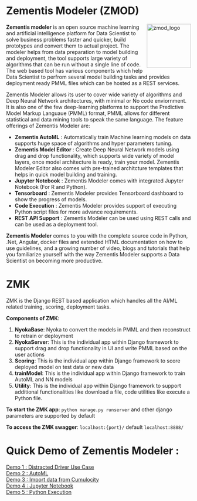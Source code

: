 # Zementis Modeler (ZMOD)

[<img src="https://github.com/SoftwareAG/ZMOD/blob/master/docs/zmod_logo.png" alt="zmod_logo" height="120" style="float:right"/>](https://www.zmod.org/)

**Zementis modeler** is an open source machine learning and artificial intelligence platform for Data Scientist to solve business problems faster and quicker, build prototypes and convert them to actual project. The modeler helps from data preparation to model building and deployment, the tool supports large variety of algorithms that can be run without a single line of code. The web based tool has various components which help Data Scientist to perfrom several model building tasks and provides deployment ready PMML files which can be hosted as a REST services.

Zementis Modeler allows its user to cover wide variety of algorithms and Deep Neural Network architectures, with minimal or No code enviornment. It is also one of the few deep-learning platforms to support the Predictive Model Markup Languaue (PMML) format, PMML allows for different statistical and data mining tools to speak the same language. The feature offerings of Zementis Modeler are:
* **Zementis AutoML** : Automatically train Machine learning models on data supports huge space of algorithms and hyper parameters tuning.
* **Zementis Model Editor** : Create Deep Neural Network models using drag and drop functionality, which supports wide variety of model layers, once model architecture is ready, train your model. Zementis Modeler Editor also comes with pre-trained architcture templates that helps in quick model building and training.
* **Jupyter Notebook** : Zementis Modeler comes with integrated Jupyter Notebook (For R and Python).
* **Tensorboard** : Zementis Modeler provides Tensorboard dashboard to show the progress of models.
* **Code Execution** : Zementis Modeler provides support of executing Python script files for more advance requirements.
* **REST API Support** : Zementis Modeler can be used using REST calls and can be used as a deployment tool.

**Zementis Modeler** comes to you with the complete source code in Python, .Net, Angular, docker files and extended HTML documentation on how to use guidelines, and a growing number of video, blogs and tutorials that help you familiarize yourself with the way Zementis Modeler supports a Data Scientist on becoming more productive.

# ZMK

ZMK is the Django REST based application which handles all the AI/ML related training, scoring, deployment tasks.

**Components of ZMK**:

1. **NyokaBase**: Nyoka to convert the models in PMML and then reconstruct to retrain or deployment
2. **NyokaServer**: This is the individual app within Django framework to support drag and drop functionality in UI and write PMML based on the user actions
3. **Scoring**: This is the individual app within Django framework to score deployed model on test data or new data
4. **trainModel**: This is the individual app within Django framework to train AutoML and NN models
5. **Utility**: This is the individual app within Django framework to support additional functionalities like download a file, code utilities like execute a Python file.

**To start the ZMK app**: `python manage.py runserver` and other django parameters are supported by default

**To access the ZMK swagger**: `localhost:{port}/` default `localhost:8888/`



# Quick Demo of Zementis Modeler :

[Demo 1 : Distracted Driver Use Case](https://www.zmod.org/learn/0SZHvRSJwyc)<br/>
[Demo 2 : AutoML](https://www.zmod.org/learn/6RUJ0Nk52u8)<br/>
[Demo 3 : Import data from Cumulocity](https://www.zmod.org/learn/_YCGPhMETF4)<br/>
[Demo 4 : Jupyter Notebook](https://www.zmod.org/learn/dm98Rjb8l6w)<br/>
[Demo 5 : Python Execution](https://www.zmod.org/learn/Hnu7lvcc0kc)<br/>
